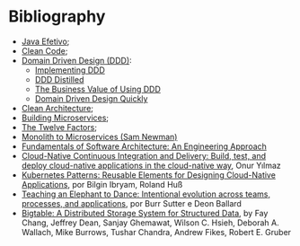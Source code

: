 # Bibliography 



- [Java Efetivo](https://www.amazon.com/Effective-Java-2nd-Joshua-Bloch/dp/0321356683/ref=pd_lpo_14_t_0/137-8030169-2504860?_encoding=UTF8&pd_rd_i=0321356683&pd_rd_r=b3c8dab8-c0c9-4a4d-a018-a3ca61d90b58&pd_rd_w=NUGFI&pd_rd_wg=kRfae&pf_rd_p=7b36d496-f366-4631-94d3-61b87b52511b&pf_rd_r=CJ8160X0PF9Z2VMM0FQC&psc=1&refRID=CJ8160X0PF9Z2VMM0FQC);   
- [Clean Code](https://www.amazon.com/Clean-Code-Handbook-Software-Craftsmanship/dp/0132350882/ref=sr_1_1?dchild=1&keywords=clean+code&qid=1600030324&s=books&sr=1-1);
- [Domain Driven Design (DDD)](https://www.amazon.com/Domain-Driven-Design-Tackling-Complexity-Software/dp/0321125215/ref=sr_1_1?dchild=1&keywords=DDD&qid=1600030336&s=books&sr=1-1): 
  - [Implementing DDD](https://www.amazon.co.uk/Implementing-Domain-Driven-Design-Vaughn-Vernon/dp/0321834577) 
  - [DDD Distilled](https://www.amazon.co.uk/Domain-Driven-Design-Distilled-Vaughn-Vernon/dp/0134434420/ref=pd_lpo_14_t_1/262-0200870-8496500?_encoding=UTF8&pd_rd_i=0134434420&pd_rd_r=c7957a5b-3f2f-4008-8c93-8a9b5792c448&pd_rd_w=JKKyX&pd_rd_wg=dFALp&pf_rd_p=7b8e3b03-1439-4489-abd4-4a138cf4eca6&pf_rd_r=W41G9RPNEBHEF8Y5DXG8&psc=1&refRID=W41G9RPNEBHEF8Y5DXG8)
  - [The Business Value of Using DDD](https://www.informit.com/articles/article.aspx?p=1944876&seqNum=4)
  - [Domain Driven Design Quickly](https://www.infoq.com/minibooks/domain-driven-design-quickly/)
- [Clean Architecture](https://www.amazon.com/Clean-Architecture-Craftsmans-Software-Structure/dp/0134494164/ref=sr_1_1?crid=V32SL0V5C426&dchild=1&keywords=clean+architecture&qid=1600030309&s=books&sprefix=clean+a%2Cstripbooks-intl-ship%2C270&sr=1-1);
- [Building Microservices](https://www.amazon.com/Building-Microservices-Designing-Fine-Grained-Systems/dp/1491950358/ref=sr_1_1?dchild=1&keywords=Building+Microservices&qid=1600030352&s=books&sr=1-1);
- [The Twelve Factors](https://12factor.net/);
- [Monolith to Microservices (Sam Newman)](https://www.amazon.com/Monolith-Microservices-Evolutionary-Patterns-Transform/dp/1492047848/ref=sr_1_1?dchild=1&keywords=Monolith+to+Microservices&qid=1600030381&s=books&sr=1-1)
- [Fundamentals of Software Architecture: An Engineering Approach](https://www.amazon.com/Fundamentals-Software-Architecture-Comprehensive-Characteristics/dp/1492043451/ref=sr_1_1?crid=15A3MVYFJWK4G&dchild=1&keywords=arquitectura+de+software&qid=1600030589&s=books&sprefix=arquitectura%2Cstripbooks-intl-ship%2C272&sr=1-1)
- [Cloud-Native Continuous Integration and Delivery: Build, test, and deploy cloud-native applications in the cloud-native way](https://www.amazon.com.br/gp/product/B07HHDVSJK?ref_=kcp_mac_dp), Onur Yılmaz
- [Kubernetes Patterns: Reusable Elements for Designing Cloud-Native Applications](https://www.amazon.com.br/Kubernetes-Patterns-Designing-Cloud-Native-Applications-ebook/dp/B07QH3JCC6/ref=sr_1_1?__mk_pt_BR=%C3%85M%C3%85%C5%BD%C3%95%C3%91&dchild=1&keywords=kubernetes+patterns&qid=1591755073&s=digital-text&sr=1-1), por Bilgin Ibryam, Roland Huß
- [Teaching an Elephant to Dance: Intentional evolution across teams, processes, and applications](https://www.redhat.com/cms/managed-files/mi-middleware-teaching-elephant-to-dance-ebook-f8980kc-201709-en.pdf), por Burr Sutter e Deon Ballard
- [Bigtable: A Distributed Storage System for Structured Data](https://static.googleusercontent.com/media/research.google.com/en//archive/bigtable-osdi06.pdf), by Fay Chang, Jeffrey Dean, Sanjay Ghemawat, Wilson C. Hsieh, Deborah A. Wallach, Mike Burrows, Tushar Chandra, Andrew Fikes, Robert E. Gruber

